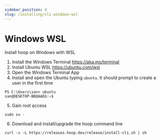 ```yaml
---
sidebar_position: 4
slug: /installing/cli-windows-wsl
---
```


# Windows WSL

Install hoop on Windows with WSL

1. Install the Windows Terminal https://aka.ms/terminal
2. Install Ubuntu WSL https://ubuntu.com/wsl
3. Open the Windows Terminal App
4. Install and open the Ubuntu typing `ubuntu`. It should prompt to create a user in the first time

```shell
PS C:\Users\san> ubuntu
san@DESKTOP-BBQAAEG:~$ 
```

5. Gain root access

```shell
sudo su -
```

6. Download and install/upgrade the hoop command line

```shell
curl -s -L https://releases.hoop.dev/release/install-cli.sh | sh
```
